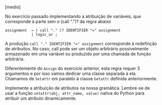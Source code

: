 [medio]

No exercício passado implementando a atribuição de variáveis, que 
corresponde à parte sem o (call ".")? da regra abaixo

    assignment  → ( call "." )? IDENTIFIER "=" assignment
                | logic_or ;

A produção `call "." IDENTIFIER "=" assignment` corresponde à redefinção
de atribuitos. No caso, call pode ser um objeto arbitrário possivelmente
armazenado em uma variável ou produzido por uma chamada de função arbitrária.

Diferentemente do `Assign` do exercício anterior, esta regra requer 3 
argumentos e por isso vamos dedicar uma classe separada à ela. Chamamos de 
`Setattr` em paralelo à classe `Getattr` definida anteriormente.

Implemente a atribuição de atributos na nossa gramática. Lembre-se de usar 
a função `setattr(obj, attr_name, value)` nativa do Python para atribuir um
atributo dinamicamente.
